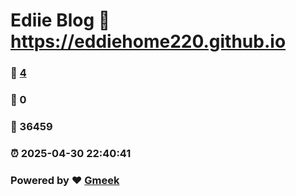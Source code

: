 # Ediie Blog :link: https://eddiehome220.github.io 
### :page_facing_up: [4](https://eddiehome220.github.io/tag.html) 
### :speech_balloon: 0 
### :hibiscus: 36459 
### :alarm_clock: 2025-04-30 22:40:41 
### Powered by :heart: [Gmeek](https://github.com/Meekdai/Gmeek)
